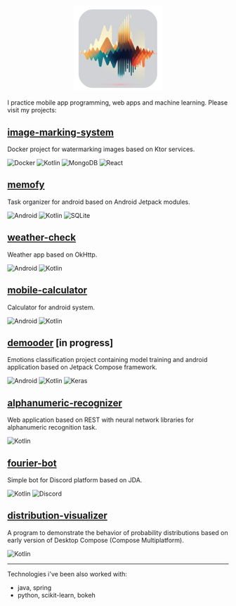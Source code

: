 <p align="center">
    <img src="https://raw.githubusercontent.com/ExaggeratedRumors/demooder/master/refs/logo.png" width="200" alt="logo"/> 
</p>

I practice mobile app programming, web apps and machine learning.
Please visit my projects:

## <a href="https://github.com/ExaggeratedRumors/image-marking-system">image-marking-system</a>
Docker project for watermarking images based on Ktor services.

![Docker](https://img.shields.io/badge/docker-%230db7ed.svg?style=for-the-badge&logo=docker&logoColor=white) ![Kotlin](https://img.shields.io/badge/kotlin-%237F52FF.svg?style=for-the-badge&logo=kotlin&logoColor=white) ![MongoDB](https://img.shields.io/badge/MongoDB-%234ea94b.svg?style=for-the-badge&logo=mongodb&logoColor=white) ![React](https://img.shields.io/badge/react-%2320232a.svg?style=for-the-badge&logo=react&logoColor=%2361DAFB)	

## <a href="https://github.com/ExaggeratedRumors/memofy">memofy</a>
Task organizer for android based on Android Jetpack modules. 

![Android](https://img.shields.io/badge/Android-3DDC84?style=for-the-badge&logo=android&logoColor=white) ![Kotlin](https://img.shields.io/badge/kotlin-%237F52FF.svg?style=for-the-badge&logo=kotlin&logoColor=white) ![SQLite](https://img.shields.io/badge/sqlite-%2307405e.svg?style=for-the-badge&logo=sqlite&logoColor=white)

## <a href="https://github.com/ExaggeratedRumors/weather-check">weather-check</a>
Weather app based on OkHttp.

![Android](https://img.shields.io/badge/Android-3DDC84?style=for-the-badge&logo=android&logoColor=white) ![Kotlin](https://img.shields.io/badge/kotlin-%237F52FF.svg?style=for-the-badge&logo=kotlin&logoColor=white)

## <a href="https://github.com/ExaggeratedRumors/mobile-calculator">mobile-calculator</a>
Calculator for android system.

![Android](https://img.shields.io/badge/Android-3DDC84?style=for-the-badge&logo=android&logoColor=white) ![Kotlin](https://img.shields.io/badge/kotlin-%237F52FF.svg?style=for-the-badge&logo=kotlin&logoColor=white)

## <a href="https://github.com/ExaggeratedRumors/demooder">demooder</a> [in progress]
Emotions classification project containing model training and android application based on Jetpack Compose framework.

![Android](https://img.shields.io/badge/Android-3DDC84?style=for-the-badge&logo=android&logoColor=white) ![Kotlin](https://img.shields.io/badge/kotlin-%237F52FF.svg?style=for-the-badge&logo=kotlin&logoColor=white) ![Keras](https://img.shields.io/badge/Keras-%23D00000.svg?style=for-the-badge&logo=Keras&logoColor=white)

## <a href="https://github.com/ExaggeratedRumors/alphanumeric-recognizer">alphanumeric-recognizer</a>
Web application based on REST with neural network libraries for alphanumeric recognition task.

![Kotlin](https://img.shields.io/badge/kotlin-%237F52FF.svg?style=for-the-badge&logo=kotlin&logoColor=white)

## <a href="https://github.com/ExaggeratedRumors/fourier-bot">fourier-bot</a>
Simple bot for Discord platform based on JDA.

![Kotlin](https://img.shields.io/badge/kotlin-%237F52FF.svg?style=for-the-badge&logo=kotlin&logoColor=white) ![Discord](https://img.shields.io/badge/Discord-%235865F2.svg?style=for-the-badge&logo=discord&logoColor=white)

## <a href="https://github.com/ExaggeratedRumors/distribution-visualizer">distribution-visualizer</a>
A program to demonstrate the behavior of probability distributions based on early version of Desktop Compose (Compose Multiplatform).

![Kotlin](https://img.shields.io/badge/kotlin-%237F52FF.svg?style=for-the-badge&logo=kotlin&logoColor=white)


______________________________________


Technologies i've been also worked with:
- java, spring
- python, scikit-learn, bokeh
